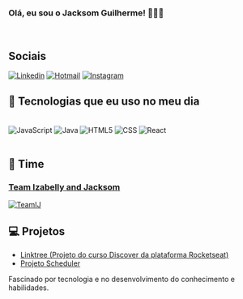
### Olá, eu sou o Jacksom Guilherme! 🙋🏻‍♂️

<br/>

## Sociais

[![Linkedin](https://img.shields.io/badge/LinkedIn-0077B5?style=for-the-badge&logo=linkedin&logoColor=white)](https://www.linkedin.com/in/jacksom-guilherme/) [![Hotmail](https://img.shields.io/badge/HOTMAIL-0078D4?style=for-the-badge&logo=microsoft-outlook&logoColor=white)](mailto:jacksom.guilherme@hotmail.com) [![Instagram](https://img.shields.io/badge/Instagram-E4405F?style=for-the-badge&logo=instagram&logoColor=white)](https://instagram.com/_jacksom.guilherme)


## 🚀 Tecnologias que eu uso no meu dia

<div style="display: inline_block"><br/>
    <img align="center" alt="JavaScript" src="https://img.shields.io/badge/Node.js-43853D?style=for-the-badge&logo=node.js&logoColor=white">
    <img align="center" alt="Java" src="https://img.shields.io/badge/Java-ED8B00?style=for-the-badge&logo=openjdk&logoColor=white">
    <img align="center" alt="HTML5" src="https://img.shields.io/badge/HTML5-E34F26?style=for-the-badge&logo=html5&logoColor=white">
    <img align="center" alt="CSS" src="https://img.shields.io/badge/CSS-239120?&style=for-the-badge&logo=css3&logoColor=white">
    <img align="center" alt="React" src="https://img.shields.io/badge/React-20232A?style=for-the-badge&logo=react&logoColor=61DAFB">
</div><br/>

## 👥 Time
### [Team Izabelly and Jacksom](https://github.com/TeamIJ)
[![TeamIJ](https://avatars.githubusercontent.com/u/149711427?s=200&v=4)](https://github.com/TeamIJ)

## 💻 Projetos

- [Linktree (Projeto do curso Discover da plataforma Rocketseat)](https://github.com/JacksomGuilherme/linktree)
- [Projeto Scheduler](https://github.com/TeamIJ/scheduler)

Fascinado por tecnologia e no desenvolvimento do conhecimento e habilidades.
